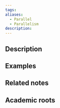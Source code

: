 ```yaml
---
tags: 
aliases:
  - Parallel
  - Parallelism
description:
---
```


## Description


## Examples 


## Related notes 


## Academic roots
